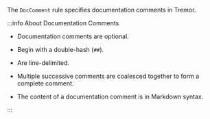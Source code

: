 The `DocComment` rule specifies documentation comments in Tremor.

:::info About Documentation Comments

- Documentation comments are optional.

- Begin with a double-hash (`##`).

- Are line-delimited.

- Multiple successive comments are coalesced together to form a complete comment.

- The content of a documentation comment is in Markdown syntax.

:::

